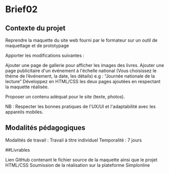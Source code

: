 # Brief02 

## Contexte du projet

Reprendre la maquette du site web fourni par le formateur sur un outil de maquettage et de prototypage

Apporter les modifications suivantes :

Ajouter une page de gallerie pour afficher les images des livres.
Ajouter une page publicitaire d'un événement à l'échelle national (Vous choisissez le thème de l’événement, la date, les détails) e.g : “Journée nationale de la lecture”
Développez en HTML/CSS les deux pages ajoutées en respectant la maquette réalisée.

Proposer un contenu adéquat pour le site (texte, photos).

NB : Respecter les bonnes pratiques de l'UX/UI et l'adaptabilité avec les appareils mobiles.

## Modalités pédagogiques

Modalités de travail : Travail à titre individuel
Temporalité : 7 jours

##Livrables

Lien GitHub contenant le fichier source de la maquette ainsi que le projet HTML/CSS Soumission de la réalisation sur la plateforme Simplonline
